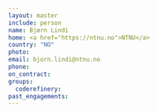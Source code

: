 ```yaml
---
layout: master
include: person
name: Bjørn Lindi
home: <a href="https://ntnu.no">NTNU</a>
country: "NO"
photo:
email: bjorn.lindi@ntnu.no
phone:
on_contract:
groups:
  coderefinery:
past_engagements:
---
```

